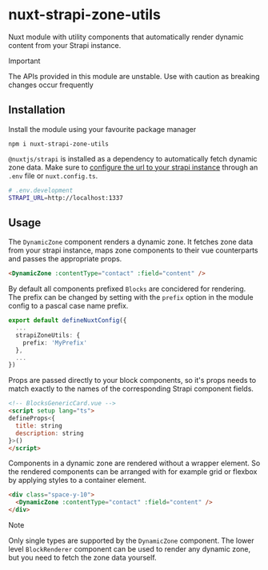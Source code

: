 # nuxt-strapi-zone-utils

Nuxt module with utility components that automatically render dynamic content from your Strapi instance.

> [!IMPORTANT]
> The APIs provided in this module are unstable. Use with caution as breaking changes occur frequently

## Installation

Install the module using your favourite package manager
```
npm i nuxt-strapi-zone-utils
```

`@nuxtjs/strapi` is installed as a dependency to automatically fetch dynamic zone data. Make sure to [configure the url to your strapi instance](https://strapi.nuxtjs.org/setup) through an `.env` file or `nuxt.config.ts`.

```bash
# .env.development
STRAPI_URL=http://localhost:1337
```


## Usage

The `DynamicZone` component renders a dynamic zone. It fetches zone data from your strapi instance, maps zone components to their vue counterparts and passes the appropriate props.

```html
<DynamicZone :contentType="contact" :field="content" />
```

By default all components prefixed `Blocks` are concidered for rendering. The prefix can be changed by setting with the `prefix` option in the module config to a pascal case name prefix.

```ts
export default defineNuxtConfig({
  ...
  strapiZoneUtils: {
    prefix: 'MyPrefix'
  },
  ...
})
```

Props are passed directly to your block components, so it's props needs to match exactly to the names of the corresponding Strapi component fields.

```html
<!-- BlocksGenericCard.vue -->
<script setup lang="ts">
defineProps<{
  title: string
  description: string
}>()
</script>
```

Components in a dynamic zone are rendered without a wrapper element. So the rendered components can be arranged with for example grid or flexbox by applying styles to a container element.

```html
<div class="space-y-10">
  <DynamicZone :contentType="contact" :field="content" />
</div>
```

> [!NOTE]
> Only single types are supported by the `DynamicZone` component. The lower level `BlockRenderer` component can be used to render any dynamic zone, but you need to fetch the zone data yourself.
